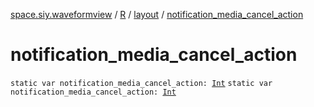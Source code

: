 [space.siy.waveformview](../../index.md) / [R](../index.md) / [layout](index.md) / [notification_media_cancel_action](./notification_media_cancel_action.md)

# notification_media_cancel_action

`static var notification_media_cancel_action: `[`Int`](https://kotlinlang.org/api/latest/jvm/stdlib/kotlin/-int/index.html)
`static var notification_media_cancel_action: `[`Int`](https://kotlinlang.org/api/latest/jvm/stdlib/kotlin/-int/index.html)